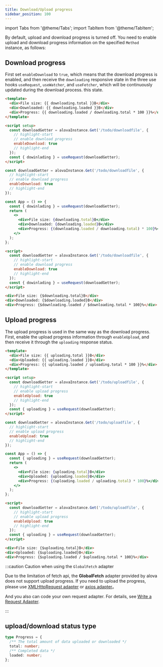 ```yaml
---
title: Download/Upload progress
sidebar_position: 100
---
```


import Tabs from '@theme/Tabs';
import TabItem from '@theme/TabItem';

By default, upload and download progress is turned off. You need to enable upload and download progress information on the specified `Method` instance, as follows:

## Download progress

First set `enableDownload` to `true`, which means that the download progress is enabled, and then receive the `downloading` responsive state in the three use hooks `useRequest`, `useWatcher`, and `useFetcher`, which will be continuously updated during the download process. this state.

<Tabs groupId="framework">
<TabItem label="vue" value="1">

```html
<template>
  <div>File size: {{ downloading.total }}B</div>
  <div>Downloaded: {{ downloading.loaded }}B</div>
  <div>Progress: {{ downloading.loaded / downloading.total * 100 }}%</div>
</template>

<script setup>
  const downloadGetter = alovaInstance.Get('/todo/downloadfile', {
    // highlight-start
    // enable download progress
    enableDownload: true
    // highlight-end
  });
  const { dowinlading } = useRequest(downloadGetter);
</script>
```

</TabItem>
<TabItem label="react" value="2">

```jsx
const downloadGetter = alovaInstance.Get('/todo/downloadfile', {
  // highlight-start
  // enable download progress
  enableDownload: true
  // highlight-end
});

const App = () => {
  const { dowinlading } = useRequest(downloadGetter);
  return (
    <>
      <div>File size: {downloading.total}B</div>
      <div>Downloaded: {downloading.loaded}B</div>
      <div>Progress: {(downloading.loaded / downloading.total) * 100}%</div>
    </>
  );
};
```

</TabItem>
<TabItem label="svelte" value="3">

```html
<script>
  const downloadGetter = alovaInstance.Get('/todo/downloadfile', {
    // highlight-start
    // enable download progress
    enableDownload: true
    // highlight-end
  });
  const { dowinlading } = useRequest(downloadGetter);
</script>

<div>File size: {$downloading.total}B</div>
<div>Downloaded: {$downloading.loaded}B</div>
<div>Progress: {$downloading.loaded / $downloading.total * 100}%</div>
```

</TabItem>
</Tabs>

## Upload progress

The upload progress is used in the same way as the download progress. First, enable the upload progress information through `enableUpload`, and then receive it through the `uploading` response status.

<Tabs groupId="framework">
<TabItem label="vue" value="1">

```html
<template>
  <div>File size: {{ uploading.total }}B</div>
  <div>Uploaded: {{ uploading.loaded }}B</div>
  <div>Progress: {{ uploading.loaded / uploading.total * 100 }}%</div>
</template>

<script setup>
  const downloadGetter = alovaInstance.Get('/todo/uploadfile', {
    // highlight-start
    // enable upload progress
    enableUpload: true
    // highlight-end
  });
  const { uploading } = useRequest(downloadGetter);
</script>
```

</TabItem>
<TabItem label="react" value="2">

```jsx
const downloadGetter = alovaInstance.Get('/todo/uploadfile', {
  // highlight-start
  // enable upload progress
  enableUpload: true
  // highlight-end
});

const App = () => {
  const { uploading } = useRequest(downloadGetter);
  return (
    <>
      <div>File size: {uploading.total}B</div>
      <div>Uploaded: {uploading.loaded}B</div>
      <div>Progress: {(uploading.loaded / uploading.total) * 100}%</div>
    </>
  );
};
```

</TabItem>
<TabItem label="svelte" value="3">

```html
<script>
  const downloadGetter = alovaInstance.Get('/todo/uploadfile', {
    // highlight-start
    // enable upload progress
    enableUpload: true
    // highlight-end
  });
  const { uploading } = useRequest(downloadGetter);
</script>

<div>File size: {$uploading.total}B</div>
<div>Uploaded: {$uploading.loaded}B</div>
<div>Progress: {$uploading.loaded / $uploading.total * 100}%</div>
```

</TabItem>
</Tabs>

:::caution Caution when using the `GlobalFetch` adapter

Due to the limitation of fetch api, the **GlobalFetch** adapter provided by alova does not support upload progress. If you need to upload the progress, please use [XMLHttpRequest adapter](../extension/alova-adapter-xhr) or [axios adapter](../extension/alova-adapter-axios)。

And you also can code your own request adapter. For details, see [Write a Request Adapter](../advanced/custom-http-adapter).

:::

## upload/download status type

```typescript
type Progress = {
  /** The total amount of data uploaded or downloaded */
  total: number;
  /** Completed data */
  loaded: number;
};
```
